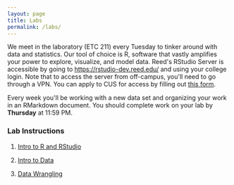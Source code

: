 ```yaml
---
layout: page
title: Labs
permalink: /labs/
---
```


We meet in the laboratory (ETC 211) every Tuesday to tinker around with data and
statistics. Our tool of choice is R, software that vastly amplifies 
your power to explore, visualize, and model data. Reed's RStudio Server is 
accessible by going to <https://rstudio-dev.reed.edu/> 
and using your college login. Note that to access the server from off-campus,
you'll need to go through a VPN. You can apply to CUS for access by filling out
[this form](https://docs.google.com/a/reed.edu/forms/d/1oMG4c732c2CAPXr9oGni45lz3-UyDKIfKPMaXKXH6pU/viewform).

Every week you'll be working with a new data set and organizing your work in an
RMarkdown document. You should complete work on your lab by **Thursday** at 11:59 PM.

### Lab Instructions

1. <a href = "{{ site.baseurl }}/assets/week-01/intro_to_r.html" target = "_blank">Intro to R and RStudio</a> 

2. <a href = "{{ site.baseurl }}/assets/week-02/intro_to_data.html" target = "_blank">Intro to Data</a>

3. <a href = "{{ site.baseurl }}/assets/week-03/data-wrangling.html" target = "_blank">Data Wrangling</a>

<!--

4. <a href = "{{ site.baseurl }}/assets/week-05/normal_distribution.html" target = "_blank">The Normal Distribution</a>

5. <a href = "{{ site.baseurl }}/assets/week-06/inf_for_categorical_data.Rmd" target = "_blank">Confidence Intervals for Proportions</a>

6. <a href = "{{ site.baseurl }}/assets/week-09/inf_for_numerical_data.html" target = "_blank">Inference for Numerical Data</a>

7. <a href = "{{ site.baseurl }}/assets/week-10/roadless_usa.html" target = "_blank">Roadless USA</a>

8. <a href = "{{ site.baseurl }}/assets/week-11/simple_regression.html" target = "_blank">Simple Linear Regression</a>

9. <a href = "{{ site.baseurl }}/assets/week-12/simple_linear_regression_ii.html" target = "_blank">Simple Linear Regression II</a>

10. <a href = "{{ site.baseurl }}/assets/week-13/multiple_regression.html" target = "_blank">Multiple Linear Regression</a>

<a href = "{{ site.baseurl }}/assets/week-14/final-lab.html" target = "_blank">Final Lab</a>

-->

